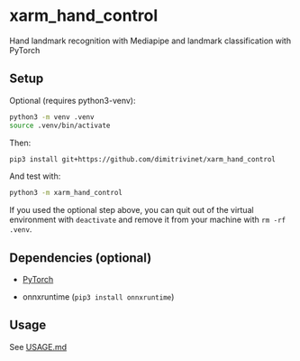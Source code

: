 # xarm_hand_control

Hand landmark recognition with Mediapipe and landmark classification with PyTorch

## Setup

Optional (requires python3-venv):

```bash
python3 -m venv .venv
source .venv/bin/activate
```

Then:

```bash
pip3 install git+https://github.com/dimitrivinet/xarm_hand_control
```

And test with:

```bash
python3 -m xarm_hand_control
```

If you used the optional step above, you can quit out of the virtual environment with `deactivate` and remove it from your machine with `rm -rf .venv`.

## Dependencies (optional)

- [PyTorch](https://pytorch.org/get-started/locally/)

- onnxruntime (`pip3 install onnxruntime`)

## Usage

See [USAGE.md](./USAGE.md)
